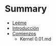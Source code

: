 # Summary

* [Leéme](README.md)
* [Introducción](Introduccion.md/introduccionmd.md)
* [Comienzos](Comienzos/README.md)
   * Kernel 0.01.md

